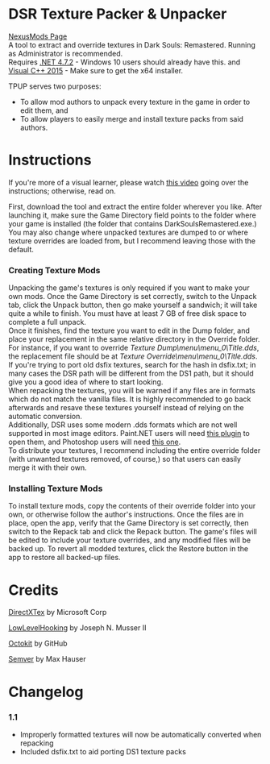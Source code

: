 
# DSR Texture Packer & Unpacker
[NexusMods Page](https://www.nexusmods.com/darksoulsremastered/mods/9)  
A tool to extract and override textures in Dark Souls: Remastered. Running as Administrator is recommended.  
Requires [.NET 4.7.2](https://www.microsoft.com/net/download/thank-you/net472) - Windows 10 users should already have this.
and [Visual C++ 2015](https://www.microsoft.com/en-us/download/details.aspx?id=48145) - Make sure to get the x64 installer.

TPUP serves two purposes:
* To allow mod authors to unpack every texture in the game in order to edit them, and
* To allow players to easily merge and install texture packs from said authors.

# Instructions

If you're more of a visual learner, please watch [this video](https://youtu.be/D7zEDHe-Acw) going over the instructions; otherwise, read on.

First, download the tool and extract the entire folder wherever you like. After launching it, make sure the Game Directory field points to the folder where your game is installed (the folder that contains DarkSoulsRemastered.exe.) You may also change where unpacked textures are dumped to or where texture overrides are loaded from, but I recommend leaving those with the default.

### Creating Texture Mods

Unpacking the game's textures is only required if you want to make your own mods. Once the Game Directory is set correctly, switch to the Unpack tab, click the Unpack button, then go make yourself a sandwich; it will take quite a while to finish. You must have at least 7 GB of free disk space to complete a full unpack.  
Once it finishes, find the texture you want to edit in the Dump folder, and place your replacement in the same relative directory in the Override folder. For instance, if you want to override *Texture Dump\menu\menu_0\Title.dds*, the replacement file should be at *Texture Override\menu\menu_0\Title.dds*.  
If you're trying to port old dsfix textures, search for the hash in dsfix.txt; in many cases the DSR path will be different from the DS1 path, but it should give you a good idea of where to start looking.  
When repacking the textures, you will be warned if any files are in formats which do not match the vanilla files. It is highly recommended to go back afterwards and resave these textures yourself instead of relying on the automatic conversion.  
Additionally, DSR uses some modern .dds formats which are not well supported in most image editors. Paint.NET users will need [this plugin](https://forums.getpaint.net/topic/111731-dds-filetype-plus-2018-06-03/) to open them, and Photoshop users will need [this one](https://gametechdev.github.io/Intel-Texture-Works-Plugin/).  
To distribute your textures, I recommend including the entire override folder (with unwanted textures removed, of course,) so that users can easily merge it with their own.

### Installing Texture Mods

To install texture mods, copy the contents of their override folder into your own, or otherwise follow the author's instructions. Once the files are in place, open the app, verify that the Game Directory is set correctly, then switch to the Repack tab and click the Repack button. The game's files will be edited to include your texture overrides, and any modified files will be backed up. To revert all modded textures, click the Restore button in the app to restore all backed-up files.

# Credits
[DirectXTex](https://github.com/Microsoft/DirectXTex) by Microsoft Corp

[LowLevelHooking](https://github.com/jnm2/LowLevelHooking) by Joseph N. Musser II

[Octokit](https://github.com/octokit/octokit.net) by GitHub

[Semver](https://github.com/maxhauser/semver) by Max Hauser

# Changelog

### 1.1
* Improperly formatted textures will now be automatically converted when repacking
* Included dsfix.txt to aid porting DS1 texture packs

